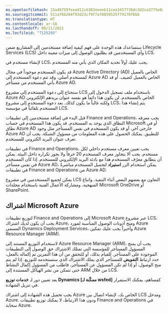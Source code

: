 ```yaml
---
ms.openlocfilehash: 15a49759feeed11c6382eeeeb11cea345773bdc3d2ca3775e0a21cc6e115b531
ms.sourcegitcommit: 511a76b204f93d23cf9f7a70059525f79170f6bb
ms.translationtype: HT
ms.contentlocale: ar-SA
ms.lasthandoff: 08/11/2021
ms.locfileid: "7125293"
---
```

ستساعدك هذه الوحدة على فهم كيفية إضافة مستخدمين إلى المشاريع ضمن Lifecycle Services ‏(LCS) وأي المستخدمين قد يطلبون الوصول إلى ميزات معينة داخل LCS.  

لإنشاء مستخدم في LCS، يجب عليك أولاً تحديد المكان الذي يأتي منه المستخدم.  

قد يكون المستخدم موجوداً في مجال Azure Active Directory ‏(AD) الخاص بالعميل كمستخدم أصلي.  وقد تتم دعوة المستخدم إلى Azure AD الخاص بالعميل كضيف.  أو قد يأتي المستخدم من مستأجر Azure AD.  

ستحتاج إلى دعوة المستخدم إلى مشروع LCS باستخدام ملف تسجيل الدخول إلى Azure AD الخاص بالمستخدم.  لن يكون هذا دائماً هو نفسه عنوان بريدهم الإلكتروني ولكنه غالباً ما يكون كذلك.  بعد دعوة المستخدم إلى مشروع LCS، يتم إنشاء هذا المستخدم تلقائياً في مؤسسة LCS.

قبل البدء في إضافة مستخدمين إلى تطبيقات Finance and Operations، يجب معرفه النطاق الذي يوجد به المستخدم. قد يكون هذا المستخدم في حساب Microsoft أو في نطاق Azure AD خارجي آخر، أو قد يكون المستخدم في نفس المستأجر مثل وجود Azure AD للتطبيق. يمكنك الحصول على هذه المعلومات من مسؤول الشبكة.  يجب أن تعرف عنوان البريد الكتروني للمستخدم.  

في تطبيقات Finance and Operations، يجب تعيين معرف مستخدم داخلي لكل مستخدم.  يجب ألا يتجاوز معرف المستخدم 20 حرفاً ولا يجوز تكراره داخل البيئة.  يمكن أن يتطابق معرّف المستخدم هذا مع بادئة البريد الإلكتروني للمستخدم.  إذا كان المستخدم في نفس مستأجر Azure AD، يمكن استخدام الزر **استيراد** لتحميل المستخدم مباشرةً في تطبيقات Finance and Operations من Azure AD.

يمكن لجميع المستخدمين في مشروع LCS التعاون مع بعضهم البعض أثناء التنفيذ، واتباع المنهجية، ومشاركة الأعمال الفنية باستخدام مجلدات Microsoft OneDrive أو SharePoint.

## <a name="microsoft-azure-subscription"></a>اشتراك Microsoft Azure

لتوزيع تطبيقات  Finance and Operations إلى Microsoft Azure عبر مشروع LCS، يجب أن يكون لديك اشتراك Azure، ومنح أذونات الوصول المناسبة لمورد Azure المسمى Dynamics Deployment Services، وأخيراً يجب عليك تمكين Azure Resource Manager ‏(ARM).

لاستخدام التوزيع المستند إلى Azure Resource Manager ‏(ARM)، يجب أن يمنح المسؤول المستأجر للمؤسسة التي تمتلك الاشتراك حق الوصول إلى التطبيقات الموجودة على المستأجر. للقيام بذلك، أو للتحقق من أن هذا التمرين تم إكماله بالفعل، حدد ارتباط **التفويض** للمستأجر الذي يملك الاشتراك الذي ستستخدمه للتوزيع. إذا لم يتم منح الوصول، أو إذا لم تكن المسؤول عن المستأجر، فاطلب من المسؤول إكمال النشاط حتى تتمكن من نشر الهياكل المستندة إلى ARM من خلال LCS.

بعد تعيين دور لـ **خدمات توزيع Dynamics [ممكّنة لـ wsfed]** كمساهم، يمكنك الاستمرار في تنزيل الشهادة.

يجب تحميل هذه الشهادة إلى اشتراك Azure الخاص بك، لإنشاء اتصال بين LCS ومدخل Azure. ودون هذا الارتباط، لا يمكنك توزيع تطبيقات Finance and Operations في سحابة Azure.


